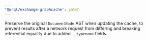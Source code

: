 ```yaml
---
'@urql/exchange-graphcache': patch
---
```


Preserve the original `DocumentNode` AST when updating the cache, to prevent results after a network request from differing and breaking referential equality due to added `__typename` fields.
